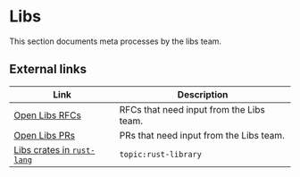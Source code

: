 # Libs
This section documents meta processes by the libs team.

## External links

| Link | Description |
|----------|------ |
| [Open Libs RFCs](https://github.com/rust-lang/rfcs/pulls?q=is%3Apr+is%3Aopen+label%3AT-libs) | RFCs that need input from the Libs team. |
| [Open Libs PRs](https://github.com/rust-lang/rust/pulls?q=is%3Apr+is%3Aopen+label%3AT-libs) | PRs that need input from the Libs team. |
| [Libs crates in `rust-lang`](https://github.com/rust-lang?q=topic%3Arust-library) | `topic:rust-library` | Crates in the `rust-lang` organization that are of particular interest to the Libs team. Add the `rust-library` topic to a repository in `rust-lang` to include it in this list. |
